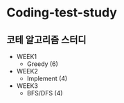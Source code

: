 # Coding-test-study
코테 알고리즘 스터디
---
- WEEK1
  - Greedy (6)
- WEEK2
  - Implement (4)
- WEEK3
  - BFS/DFS (4)
